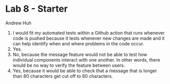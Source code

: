 # Lab 8 - Starter
Andrew Huh
1. I would fit my automated tests within a Github action that runs whenever code is pushed because it tests whenever new changes are made and it can help identify when and where problems in the code occur.
2. Yes.
3. No, because the message feature would not be able to test how individual components interact with one another. In other words, there would be no way to verify the feature between users.
4. Yes, because it would be able to check that a message that is longer than 80 characters get cut off to 80 characters.
